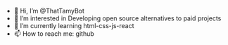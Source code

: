 - 👋 Hi, I’m @ThatTamyBot
- 👀 I’m interested in Developing open source alternatives to paid projects
- 🌱 I’m currently learning html-css-js-react
- 📫 How to reach me: github

<!---
ThatTamyBot/ThatTamyBot is a ✨ special ✨ repository because its `README.md` (this file) appears on your GitHub profile.
You can click the Preview link to take a look at your changes.
--->

